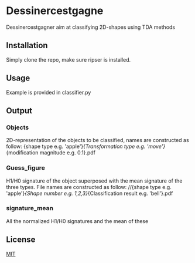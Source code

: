 # Dessinercestgagne

Dessinercestgagner aim at classifying 2D-shapes using TDA methods

## Installation

Simply clone the repo, make sure ripser is installed.

## Usage

Example is provided in classifier.py

## Output
### Objects
2D-representation of the objects to be classified, names are constructed as follow:
      {shape type e.g. 'apple'}_{Transformation type e.g. 'move'}_{modification magnitude e.g. 0.1}.pdf
### Guess_figure
H1/H0 signature of the object superposed with the mean signature of the three types.
File names are constructed as follow:
     //{shape type e.g. 'apple'}_{Shape number e.g. 1,2,3}_{Classification result e.g. 'bell'}.pdf
### signature_mean
All the normalized H1/H0 signatures and the mean of these

## License
[MIT](https://choosealicense.com/licenses/mit/)
